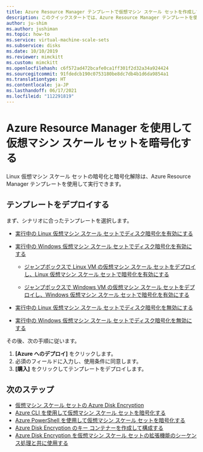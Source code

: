 ```yaml
---
title: Azure Resource Manager テンプレートで仮想マシン スケール セットを作成して暗号化する
description: このクイックスタートでは、Azure Resource Manager テンプレートを使用して仮想マシン スケール セットを作成し、暗号化する方法について説明します。
author: ju-shim
ms.author: jushiman
ms.topic: how-to
ms.service: virtual-machine-scale-sets
ms.subservice: disks
ms.date: 10/10/2019
ms.reviewer: mimckitt
ms.custom: mimckitt
ms.openlocfilehash: c6f572ad472bcafe0ca1ff301f2d32a34a924424
ms.sourcegitcommit: 91fdedcb190c0753180be8dc7db4b1d6da9854a1
ms.translationtype: HT
ms.contentlocale: ja-JP
ms.lasthandoff: 06/17/2021
ms.locfileid: "112291819"
---
```

# <a name="encrypt-virtual-machine-scale-sets-with-azure-resource-manager"></a>Azure Resource Manager を使用して仮想マシン スケール セットを暗号化する

Linux 仮想マシン スケール セットの暗号化と暗号化解除は、Azure Resource Manager テンプレートを使用して実行できます。

## <a name="deploying-templates"></a>テンプレートをデプロイする

まず、シナリオに合ったテンプレートを選択します。

- [実行中の Linux 仮想マシン スケール セットでディスク暗号化を有効にする](https://github.com/Azure/azure-quickstart-templates/tree/master/quickstarts/microsoft.compute/encrypt-running-vmss-linux)

- [実行中の Windows 仮想マシン スケール セットでディスク暗号化を有効にする](https://github.com/Azure/azure-quickstart-templates/tree/master/quickstarts/microsoft.compute/encrypt-running-vmss-windows)

  - [ジャンプボックスで Linux VM の仮想マシン スケール セットをデプロイし、Linux 仮想マシン スケール セットで暗号化を有効にする](https://github.com/Azure/azure-quickstart-templates/tree/master/quickstarts/microsoft.compute/encrypt-vmss-linux-jumpbox)

  - [ジャンプボックスで Windows VM の仮想マシン スケール セットをデプロイし、Windows 仮想マシン スケール セットで暗号化を有効にする](https://github.com/Azure/azure-quickstart-templates/tree/master/quickstarts/microsoft.compute/encrypt-vmss-windows-jumpbox)

- [実行中の Linux 仮想マシン スケール セットでディスク暗号化を無効にする](https://github.com/Azure/azure-quickstart-templates/tree/master/quickstarts/microsoft.compute/decrypt-vmss-linux)

- [実行中の Windows 仮想マシン スケール セットでディスク暗号化を無効にする](https://github.com/Azure/azure-quickstart-templates/tree/master/quickstarts/microsoft.compute/decrypt-vmss-windows)

その後、次の手順に従います。

1. **[Azure へのデプロイ]** をクリックします。
2. 必須のフィールドに入力し、使用条件に同意します。
3. **[購入]** をクリックしてテンプレートをデプロイします。

## <a name="next-steps"></a>次のステップ

- [仮想マシン スケール セットの Azure Disk Encryption](disk-encryption-overview.md)
- [Azure CLI を使用して仮想マシン スケール セットを暗号化する](disk-encryption-cli.md)
- [Azure PowerShell を使用して仮想マシン スケール セットを暗号化する](disk-encryption-powershell.md)
- [Azure Disk Encryption のキー コンテナーを作成して構成する](disk-encryption-key-vault.md)
- [Azure Disk Encryption を仮想マシン スケール セットの拡張機能のシーケンス処理と共に使用する](disk-encryption-extension-sequencing.md)
